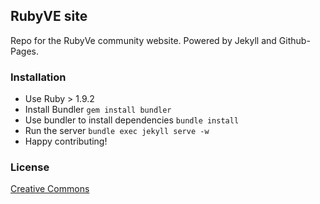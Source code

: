 ## RubyVE site

Repo for the RubyVe community website. Powered by Jekyll and Github-Pages.

### Installation

- Use Ruby > 1.9.2
- Install Bundler `gem install bundler`
- Use bundler to install dependencies `bundle install`
- Run the server `bundle exec jekyll serve -w`
- Happy contributing!

### License

[Creative Commons](https://github.com/ruby-ve/ruby-ve.github.com/blob/master/CC-LICENSE)
